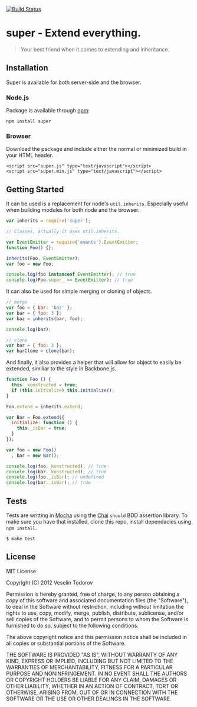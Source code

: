 [![Build Status](https://secure.travis-ci.org/vesln/super.png)](http://travis-ci.org/vesln/super)

# super - Extend everything.

> Your best friend when it comes to extending and inheritance.

## Installation

Super is available for both server-side and the browser.

### Node.js

Package is available through [npm](http://npmjs.org):

    npm install super

### Browser

Download the package and include either the normal or minimized build in your HTML header.

    <script src="super.js" type="text/javascript"></script>
    <script src="super.min.js" type="text/javascript"></script>

## Getting Started

It can be used is a replacement for node's `util.inherits`. Especially useful when building 
modules for both node and the browser.

```javascript
var inherits = require('super');

// Classes, actually it uses util.inherits.

var EventEmitter = require('events').EventEmitter;
function Foo() {};

inherits(Foo, EventEmitter);
var foo = new Foo;

console.log(foo instanceof EventEmitter); // true
console.log(Foo.super_ == EventEmitter); // true
```

It can also be used for simple merging or cloning of objects.

```javascript
// merge
var foo = { bar: 'baz' };
var bar = { foo: 3 };
var baz = inherits(bar, foo);

console.log(baz);

// clone
var bar = { foo: 3 };
var barClone = clone(bar);
```

And finally, it also provides a helper that will allow for object to easily be
extended, similiar to the style in Backbone.js.

```javascript
function Foo () {
  this._konstructed = true;
  if (this.initialize) this.initialize();
}

Foo.extend = inherits.extend;

var Bar = Foo.extend({
  initialize: function () {
    this._isBar = true;
  }
});

var foo = new Foo()
  , bar = new Bar();

console.log(foo._konstructed); // true
console.log(bar._konstructed); // true
console.log(foo._isBar); // undefined
console.log(bar._isBar); // true
```

## Tests

Tests are writting in [Mocha](http://github.com/visionmedia/mocha) using 
the [Chai](http://chaijs.com) `should` BDD assertion library. To make sure you 
have that installed, clone this repo, install dependacies using `npm install`.

    $ make test

## License

MIT License

Copyright (C) 2012 Veselin Todorov

Permission is hereby granted, free of charge, to any person obtaining a copy of
this software and associated documentation files (the "Software"), to deal in
the Software without restriction, including without limitation the rights to
use, copy, modify, merge, publish, distribute, sublicense, and/or sell copies
of the Software, and to permit persons to whom the Software is furnished to do
so, subject to the following conditions:

The above copyright notice and this permission notice shall be included in all
copies or substantial portions of the Software.

THE SOFTWARE IS PROVIDED "AS IS", WITHOUT WARRANTY OF ANY KIND, EXPRESS OR
IMPLIED, INCLUDING BUT NOT LIMITED TO THE WARRANTIES OF MERCHANTABILITY,
FITNESS FOR A PARTICULAR PURPOSE AND NONINFRINGEMENT. IN NO EVENT SHALL THE
AUTHORS OR COPYRIGHT HOLDERS BE LIABLE FOR ANY CLAIM, DAMAGES OR OTHER
LIABILITY, WHETHER IN AN ACTION OF CONTRACT, TORT OR OTHERWISE, ARISING FROM,
OUT OF OR IN CONNECTION WITH THE SOFTWARE OR THE USE OR OTHER DEALINGS IN THE
SOFTWARE.
